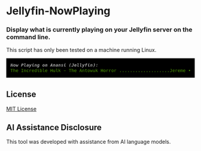# Jellyfin-NowPlaying

###  Display what is currently playing on your Jellyfin server on the command line.

This script has only been tested on a machine running Linux.

![Screenshot](https://raw.githubusercontent.com/jeremehancock/Jellyfin-NowPlaying/main/jellyfin-nowplaying-terminal.png "Screenshot")

## License

[MIT License](LICENSE)

## AI Assistance Disclosure

This tool was developed with assistance from AI language models.
